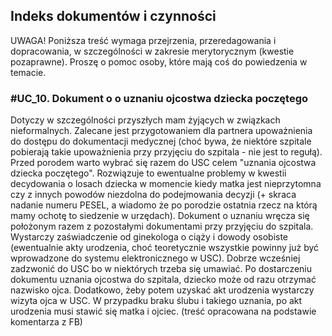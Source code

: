 ## Indeks dokumentów i czynności

UWAGA! Poniższa treść wymaga przejrzenia, przeredagowania i dopracowania, w szczególności w zakresie merytorycznym (kwestie pozaprawne). Proszę o pomoc osoby, które mają coś do powiedzenia w temacie.

### #UC_10. Dokument o o uznaniu ojcostwa dziecka poczętego

Dotyczy w szczególności przyszłych mam żyjących w związkach nieformalnych. Zalecane jest przygotowaniem dla partnera upoważnienia do dostępu do dokumentacji medycznej (choć bywa, że niektóre szpitale pobierają takie upoważnienia przy przyjęciu do szpitala - nie jest to regułą). Przed porodem warto wybrać się razem do USC celem "uznania ojcostwa dziecka poczętego". Rozwiązuje to ewentualne problemy w kwestii decydowania o losach dziecka w momencie kiedy matka jest nieprzytomna czy z innych powodów niezdolna do podejmowania decyzji (+ skraca nadanie numeru PESEL, a wiadomo że po porodzie ostatnia rzecz na którą mamy ochotę to siedzenie w urzędach). Dokument o uznaniu wręcza się położonym razem z pozostałymi dokumentami przy przyjęciu do szpitala. Wystarczy zaświadczenie od ginekologa o ciąży i dowody osobiste (ewentualnie akty urodzenia, choć teoretycznie wszystkie powinny już być wprowadzone do systemu elektronicznego w USC). Dobrze wcześniej zadzwonić do USC bo w niektórych trzeba się umawiać. Po dostarczeniu dokumentu uznania ojcostwa do szpitala, dziecko może od razu otrzymać nazwisko ojca. Dodatkowo, żeby potem uzyskać akt urodzenia wystarczy wizyta ojca w USC. W przypadku braku ślubu i takiego uznania, po akt urodzenia musi stawić się matka i ojciec. (treść opracowana na podstawie komentarza z FB)
